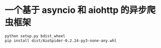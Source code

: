 # 一个基于 asyncio 和 aiohttp 的异步爬虫框架

```bash
python setup.py bdist_wheel
pip install dist/AioSpider-0.2.24-py3-none-any.whl
```


